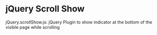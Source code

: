 jQuery Scroll Show
==============

jQuery.scrollShow.js:  jQuery Plugin to show indicator at the bottom of the visible page while scrolling

